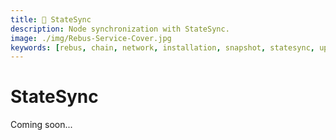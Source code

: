 ```yaml
---
title: 🔄 StateSync
description: Node synchronization with StateSync.
image: ./img/Rebus-Service-Cover.jpg
keywords: [rebus, chain, network, installation, snapshot, statesync, update]
---
```


# StateSync

Coming soon...